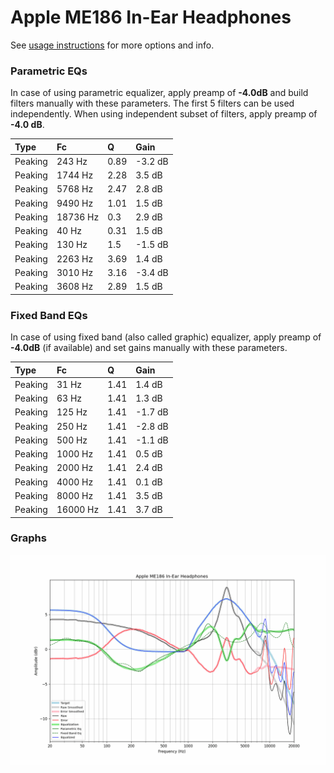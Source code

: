 # Apple ME186 In-Ear Headphones
See [usage instructions](https://github.com/jaakkopasanen/AutoEq#usage) for more options and info.

### Parametric EQs
In case of using parametric equalizer, apply preamp of **-4.0dB** and build filters manually
with these parameters. The first 5 filters can be used independently.
When using independent subset of filters, apply preamp of **-4.0 dB**.

| Type    | Fc       |    Q | Gain    |
|:--------|:---------|:-----|:--------|
| Peaking | 243 Hz   | 0.89 | -3.2 dB |
| Peaking | 1744 Hz  | 2.28 | 3.5 dB  |
| Peaking | 5768 Hz  | 2.47 | 2.8 dB  |
| Peaking | 9490 Hz  | 1.01 | 1.5 dB  |
| Peaking | 18736 Hz | 0.3  | 2.9 dB  |
| Peaking | 40 Hz    | 0.31 | 1.5 dB  |
| Peaking | 130 Hz   | 1.5  | -1.5 dB |
| Peaking | 2263 Hz  | 3.69 | 1.4 dB  |
| Peaking | 3010 Hz  | 3.16 | -3.4 dB |
| Peaking | 3608 Hz  | 2.89 | 1.5 dB  |

### Fixed Band EQs
In case of using fixed band (also called graphic) equalizer, apply preamp of **-4.0dB**
(if available) and set gains manually with these parameters.

| Type    | Fc       |    Q | Gain    |
|:--------|:---------|:-----|:--------|
| Peaking | 31 Hz    | 1.41 | 1.4 dB  |
| Peaking | 63 Hz    | 1.41 | 1.3 dB  |
| Peaking | 125 Hz   | 1.41 | -1.7 dB |
| Peaking | 250 Hz   | 1.41 | -2.8 dB |
| Peaking | 500 Hz   | 1.41 | -1.1 dB |
| Peaking | 1000 Hz  | 1.41 | 0.5 dB  |
| Peaking | 2000 Hz  | 1.41 | 2.4 dB  |
| Peaking | 4000 Hz  | 1.41 | 0.1 dB  |
| Peaking | 8000 Hz  | 1.41 | 3.5 dB  |
| Peaking | 16000 Hz | 1.41 | 3.7 dB  |

### Graphs
![](./Apple%20ME186%20In-Ear%20Headphones.png)